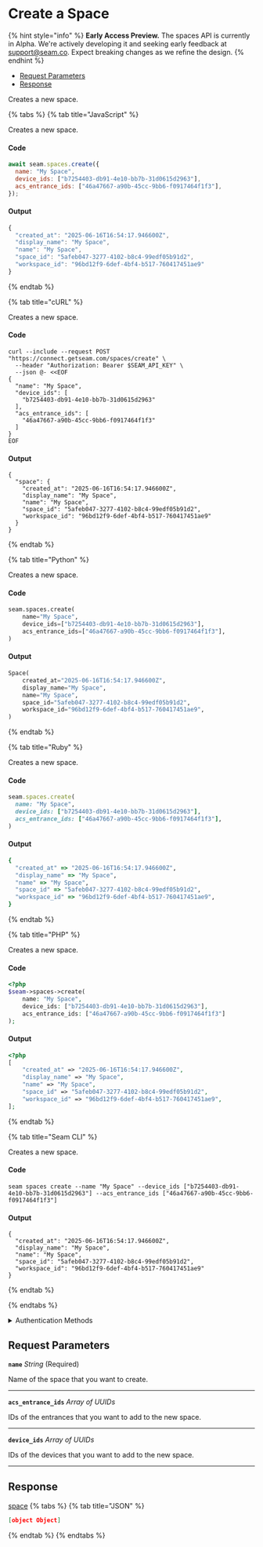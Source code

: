 # Create a Space
{% hint style="info" %}
**Early Access Preview.** The spaces API is currently in Alpha. We're actively developing it and seeking early feedback at [support@seam.co](mailto:support@seam.co). Expect breaking changes as we refine the design.
{% endhint %}

- [Request Parameters](#request-parameters)
- [Response](#response)

Creates a new space.


{% tabs %}
{% tab title="JavaScript" %}

Creates a new space.

#### Code

```javascript
await seam.spaces.create({
  name: "My Space",
  device_ids: ["b7254403-db91-4e10-bb7b-31d0615d2963"],
  acs_entrance_ids: ["46a47667-a90b-45cc-9bb6-f0917464f1f3"],
});
```

#### Output

```javascript
{
  "created_at": "2025-06-16T16:54:17.946600Z",
  "display_name": "My Space",
  "name": "My Space",
  "space_id": "5afeb047-3277-4102-b8c4-99edf05b91d2",
  "workspace_id": "96bd12f9-6def-4bf4-b517-760417451ae9"
}
```
{% endtab %}

{% tab title="cURL" %}

Creates a new space.

#### Code

```curl
curl --include --request POST "https://connect.getseam.com/spaces/create" \
  --header "Authorization: Bearer $SEAM_API_KEY" \
  --json @- <<EOF
{
  "name": "My Space",
  "device_ids": [
    "b7254403-db91-4e10-bb7b-31d0615d2963"
  ],
  "acs_entrance_ids": [
    "46a47667-a90b-45cc-9bb6-f0917464f1f3"
  ]
}
EOF
```

#### Output

```curl
{
  "space": {
    "created_at": "2025-06-16T16:54:17.946600Z",
    "display_name": "My Space",
    "name": "My Space",
    "space_id": "5afeb047-3277-4102-b8c4-99edf05b91d2",
    "workspace_id": "96bd12f9-6def-4bf4-b517-760417451ae9"
  }
}
```
{% endtab %}

{% tab title="Python" %}

Creates a new space.

#### Code

```python
seam.spaces.create(
    name="My Space",
    device_ids=["b7254403-db91-4e10-bb7b-31d0615d2963"],
    acs_entrance_ids=["46a47667-a90b-45cc-9bb6-f0917464f1f3"],
)
```

#### Output

```python
Space(
    created_at="2025-06-16T16:54:17.946600Z",
    display_name="My Space",
    name="My Space",
    space_id="5afeb047-3277-4102-b8c4-99edf05b91d2",
    workspace_id="96bd12f9-6def-4bf4-b517-760417451ae9",
)
```
{% endtab %}

{% tab title="Ruby" %}

Creates a new space.

#### Code

```ruby
seam.spaces.create(
  name: "My Space",
  device_ids: ["b7254403-db91-4e10-bb7b-31d0615d2963"],
  acs_entrance_ids: ["46a47667-a90b-45cc-9bb6-f0917464f1f3"],
)
```

#### Output

```ruby
{
  "created_at" => "2025-06-16T16:54:17.946600Z",
  "display_name" => "My Space",
  "name" => "My Space",
  "space_id" => "5afeb047-3277-4102-b8c4-99edf05b91d2",
  "workspace_id" => "96bd12f9-6def-4bf4-b517-760417451ae9",
}
```
{% endtab %}

{% tab title="PHP" %}

Creates a new space.

#### Code

```php
<?php
$seam->spaces->create(
    name: "My Space",
    device_ids: ["b7254403-db91-4e10-bb7b-31d0615d2963"],
    acs_entrance_ids: ["46a47667-a90b-45cc-9bb6-f0917464f1f3"]
);
```

#### Output

```php
<?php
[
    "created_at" => "2025-06-16T16:54:17.946600Z",
    "display_name" => "My Space",
    "name" => "My Space",
    "space_id" => "5afeb047-3277-4102-b8c4-99edf05b91d2",
    "workspace_id" => "96bd12f9-6def-4bf4-b517-760417451ae9",
];
```
{% endtab %}

{% tab title="Seam CLI" %}

Creates a new space.

#### Code

```seam_cli
seam spaces create --name "My Space" --device_ids ["b7254403-db91-4e10-bb7b-31d0615d2963"] --acs_entrance_ids ["46a47667-a90b-45cc-9bb6-f0917464f1f3"]
```

#### Output

```seam_cli
{
  "created_at": "2025-06-16T16:54:17.946600Z",
  "display_name": "My Space",
  "name": "My Space",
  "space_id": "5afeb047-3277-4102-b8c4-99edf05b91d2",
  "workspace_id": "96bd12f9-6def-4bf4-b517-760417451ae9"
}
```
{% endtab %}

{% endtabs %}


<details>

<summary>Authentication Methods</summary>

- API key
- Personal access token
  <br>Must also include the `seam-workspace` header in the request.

To learn more, see [Authentication](https://docs.seam.co/latest/api/authentication).
</details>

## Request Parameters

**`name`** *String* (Required)

Name of the space that you want to create.

---

**`acs_entrance_ids`** *Array* *of UUIDs*

IDs of the entrances that you want to add to the new space.

---

**`device_ids`** *Array* *of UUIDs*

IDs of the devices that you want to add to the new space.

---


## Response

[space](./)
{% tabs %}
{% tab title="JSON" %}
```json
[object Object]
```
{% endtab %}
{% endtabs %}
